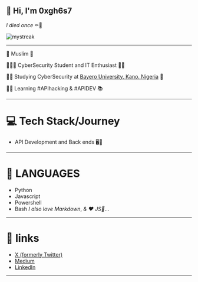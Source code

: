 ## 👋 Hi, I'm 0xgh6s7
_I died once_ ⚰️👻

<img src="https://github-readme-streak-stats.herokuapp.com/?user=0xgh6s7&theme=tokyonight" alt="mystreak"/>

---

🕌 Muslim 📿

👩🏻‍💻 CyberSecurity Student and IT Enthusiast 👨‍🚀

👨‍🎓 Studying CyberSecurity at [Bayero University, Kano. Nigeria](https://www.buk.edu.ng) 🏫

💭🔫 Learning #APIhacking & #APIDEV 📚

---

# 💻 Tech Stack/Journey

- API Development and Back ends 🖥️🧭

---
# 🤖 LANGUAGES
- Python
- Javascript
- Powershell
- Bash
*I also love Markdown*, *& ♥️ JS🤥*...
---

# 🔗 links
- [X (formerly Twitter)](https://x.com/0xgh6s7)
- [Medium](https://medium.com/@0xgh6s7)
- [LinkedIn]( https://www.linkedin.com/in/sadiq-hayatuddeen-3a7a45275)

---

